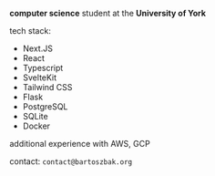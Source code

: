 **computer science** student at the **University of York**

tech stack:
- Next.JS
- React
- Typescript
- SvelteKit
- Tailwind CSS
- Flask
- PostgreSQL
- SQLite
- Docker

additional experience with AWS, GCP


contact: `contact@bartoszbak.org`
<!---
Kayetic/Kayetic is a ✨ special ✨ repository because its `README.md` (this file) appears on your GitHub profile.
You can click the Preview link to take a look at your changes.
--->
